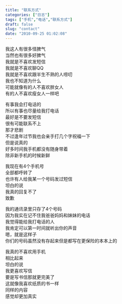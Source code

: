 ```yaml
---
title: "联系方式"
categories: ["日志"]
tags: ["手机","电话","联系方式"]
draft: false
slug: "contact"
date: "2010-09-25 01:02:08"
---
```


<p>我这人有很多怪脾气<br>
当然也有很多好脾气<br>
我就是不喜欢发短信<br>
我就是不喜欢聊QQ<br>
我就是不喜欢跟半生不熟的人唠叨<br>
我也不知道为什么<br>
可能就像有的人不喜欢胖女人<br>
有的人不喜欢瘦女人一样吧</p>
<p>有事我会打电话的<br>
所以有事也尽量给我打电话<br>
最好是不要发短信<br>
很有可能联系不上<br>
那才悲剧<br>
不过逢年过节我也会亲手打几个字祝福一下<br>
但是说真的<br>
好多时间我手机都没有随身带着<br>
除非新手机的时候新鲜</p>
<p>我现在有4个手机号<br>
全部都呼转了<br>
也许有人给我某一个号码发过短信<br>
坦白的说<br>
我真的回复不了<br>
致歉</p>
<p>我的通讯录里只存了4个号码<br>
因为我实在记不住我爸爸妈妈和妹妹的电话<br>
我觉得能给我打电话的人<br>
我肯定可以第一时间就听出你的声音<br>
嗯，就是这样子<br>
你们的号码虽然没有存起来但是都写在更保险的本本上的</p>
<p>我真的不喜欢用手机<br>
相比起来<br>
坦白的说<br>
我更喜欢写信<br>
要是写书信那就更完美了<br>
这就像我喜欢纸质的书一样<br>
同样的内容<br>
感觉却更加真实</p>
